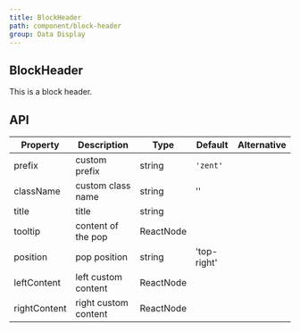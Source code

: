 ```yaml
---
title: BlockHeader
path: component/block-header
group: Data Display
---
```


## BlockHeader

This is a block header.

## API

| Property     | Description          | Type      | Default     | Alternative |
| ------------ | -------------------- | --------- | ----------- | ----------- |
| prefix       | custom prefix        | string    | `'zent'`    |             |
| className    | custom class name    | string    | ''          |             |
| title        | title                | string    |             |             |
| tooltip      | content of the pop   | ReactNode |             |             |
| position     | pop position         | string    | 'top-right' |             |
| leftContent  | left custom content  | ReactNode |             |             |
| rightContent | right custom content | ReactNode |             |             |
